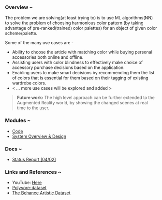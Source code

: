 ### Overview ~

The problem we are solving(at least trying to) is to use ML algorithms(NN) to solve the problem of choosing harmonious color pattern (by taking advantage of pre-ranked(trained) color palettes) for an object of given color scheme/palette. 

Some of the many use cases are -
- Ability to choose the article with matching color while buying personal accessories both online and offline. 
- Assisting users with color blindness to effectively make choice of accessory purchase decisions based on the application.
- Enabling users to make smart decisions by recommending them the list of colors that is essential for them based on their tagging of existing wardrobe colors.
- < … more use cases will be explored and added >

> __Future work:__ The high level approach can be further extended to the Augmented Reality world, by showing the changed scenes at real time to the user.

### Modules ~

- [Code](https://github.com/anicksaha/color-recommender/tree/master/code)
- [System Overview & Design](https://github.com/anicksaha/color-recommender/tree/master/system-design.md)

### Docs ~

- [Status Report [04/02]](https://github.com/anicksaha/color-recommender/blob/master/submissions/Project%20Status%20Report.pdf)

### Links and References ~

- YouTube: [Here](https://www.youtube.com/watch?v=U2f0vZ5cHF4)
- [Polyvore-dataset](https://github.com/xthan/polyvore-dataset)
- [The Behance Artistic Dataset](https://bam-dataset.org/)



